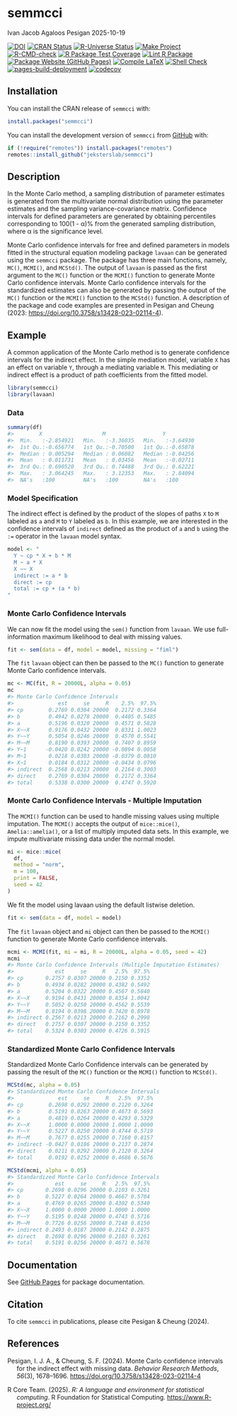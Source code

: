 semmcci
================
Ivan Jacob Agaloos Pesigan
2025-10-19

<!-- README.md is generated from .setup/readme/README.Rmd. Please edit that file -->

<!-- badges: start -->

[![DOI](https://zenodo.org/badge/DOI/10.3758/s13428-023-02114-4.svg)](https://doi.org/10.3758/s13428-023-02114-4)
[![CRAN
Status](https://www.r-pkg.org/badges/version/semmcci)](https://cran.r-project.org/package=semmcci)
[![R-Universe
Status](https://jeksterslab.r-universe.dev/badges/semmcci)](https://jeksterslab.r-universe.dev/semmcci)
[![Make
Project](https://github.com/jeksterslab/semmcci/actions/workflows/make.yml/badge.svg)](https://github.com/jeksterslab/semmcci/actions/workflows/make.yml)
[![R-CMD-check](https://github.com/jeksterslab/semmcci/actions/workflows/check-full.yml/badge.svg)](https://github.com/jeksterslab/semmcci/actions/workflows/check-full.yml)
[![R Package Test
Coverage](https://github.com/jeksterslab/semmcci/actions/workflows/test-coverage.yml/badge.svg)](https://github.com/jeksterslab/semmcci/actions/workflows/test-coverage.yml)
[![Lint R
Package](https://github.com/jeksterslab/semmcci/actions/workflows/lint.yml/badge.svg)](https://github.com/jeksterslab/semmcci/actions/workflows/lint.yml)
[![Package Website (GitHub
Pages)](https://github.com/jeksterslab/semmcci/actions/workflows/pkgdown-gh-pages.yml/badge.svg)](https://github.com/jeksterslab/semmcci/actions/workflows/pkgdown-gh-pages.yml)
[![Compile
LaTeX](https://github.com/jeksterslab/semmcci/actions/workflows/latex.yml/badge.svg)](https://github.com/jeksterslab/semmcci/actions/workflows/latex.yml)
[![Shell
Check](https://github.com/jeksterslab/semmcci/actions/workflows/shellcheck.yml/badge.svg)](https://github.com/jeksterslab/semmcci/actions/workflows/shellcheck.yml)
[![pages-build-deployment](https://github.com/jeksterslab/semmcci/actions/workflows/pages/pages-build-deployment/badge.svg)](https://github.com/jeksterslab/semmcci/actions/workflows/pages/pages-build-deployment)
[![codecov](https://codecov.io/gh/jeksterslab/semmcci/branch/main/graph/badge.svg?token=KVLUET3DJ6)](https://codecov.io/gh/jeksterslab/semmcci)
<!-- badges: end -->

## Installation

You can install the CRAN release of `semmcci` with:

``` r
install.packages("semmcci")
```

You can install the development version of `semmcci` from
[GitHub](https://github.com/jeksterslab/semmcci) with:

``` r
if (!require("remotes")) install.packages("remotes")
remotes::install_github("jeksterslab/semmcci")
```

## Description

In the Monte Carlo method, a sampling distribution of parameter
estimates is generated from the multivariate normal distribution using
the parameter estimates and the sampling variance-covariance matrix.
Confidence intervals for defined parameters are generated by obtaining
percentiles corresponding to 100(1 - α)% from the generated sampling
distribution, where α is the significance level.

Monte Carlo confidence intervals for free and defined parameters in
models fitted in the structural equation modeling package `lavaan` can
be generated using the `semmcci` package. The package has three main
functions, namely, `MC()`, `MCMI()`, and `MCStd()`. The output of
`lavaan` is passed as the first argument to the `MC()` function or the
`MCMI()` function to generate Monte Carlo confidence intervals. Monte
Carlo confidence intervals for the standardized estimates can also be
generated by passing the output of the `MC()` function or the `MCMI()`
function to the `MCStd()` function. A description of the package and
code examples are presented in Pesigan and Cheung (2023:
<https://doi.org/10.3758/s13428-023-02114-4>).

## Example

A common application of the Monte Carlo method is to generate confidence
intervals for the indirect effect. In the simple mediation model,
variable `X` has an effect on variable `Y`, through a mediating variable
`M`. This mediating or indirect effect is a product of path coefficients
from the fitted model.

``` r
library(semmcci)
library(lavaan)
```

### Data

``` r
summary(df)
#>        X                   M                  Y           
#>  Min.   :-2.854921   Min.   :-3.36035   Min.   :-3.64930  
#>  1st Qu.:-0.656774   1st Qu.:-0.70500   1st Qu.:-0.65878  
#>  Median : 0.005294   Median : 0.06082   Median :-0.04256  
#>  Mean   : 0.011731   Mean   : 0.03456   Mean   :-0.02711  
#>  3rd Qu.: 0.690520   3rd Qu.: 0.74488   3rd Qu.: 0.62221  
#>  Max.   : 3.064245   Max.   : 3.12353   Max.   : 2.84094  
#>  NA's   :100         NA's   :100        NA's   :100
```

### Model Specification

The indirect effect is defined by the product of the slopes of paths `X`
to `M` labeled as `a` and `M` to `Y` labeled as `b`. In this example, we
are interested in the confidence intervals of `indirect` defined as the
product of `a` and `b` using the `:=` operator in the `lavaan` model
syntax.

``` r
model <- "
  Y ~ cp * X + b * M
  M ~ a * X
  X ~~ X
  indirect := a * b
  direct := cp
  total := cp + (a * b)
"
```

### Monte Carlo Confidence Intervals

We can now fit the model using the `sem()` function from `lavaan`. We
use full-information maximum likelihood to deal with missing values.

``` r
fit <- sem(data = df, model = model, missing = "fiml")
```

The `fit` `lavaan` object can then be passed to the `MC()` function to
generate Monte Carlo confidence intervals.

``` r
mc <- MC(fit, R = 20000L, alpha = 0.05)
mc
#> Monte Carlo Confidence Intervals
#>              est     se     R    2.5%  97.5%
#> cp        0.2769 0.0304 20000  0.2172 0.3364
#> b         0.4942 0.0278 20000  0.4405 0.5485
#> a         0.5196 0.0320 20000  0.4571 0.5828
#> X~~X      0.9176 0.0432 20000  0.8331 1.0023
#> Y~~Y      0.5054 0.0246 20000  0.4570 0.5541
#> M~~M      0.8190 0.0393 20000  0.7407 0.8959
#> Y~1      -0.0420 0.0242 20000 -0.0894 0.0058
#> M~1       0.0218 0.0303 20000 -0.0379 0.0810
#> X~1       0.0184 0.0312 20000 -0.0434 0.0796
#> indirect  0.2568 0.0213 20000  0.2164 0.3003
#> direct    0.2769 0.0304 20000  0.2172 0.3364
#> total     0.5338 0.0300 20000  0.4747 0.5920
```

### Monte Carlo Confidence Intervals - Multiple Imputation

The `MCMI()` function can be used to handle missing values using
multiple imputation. The `MCMI()` accepts the output of `mice::mice()`,
`Amelia::amelia()`, or a list of multiply imputed data sets. In this
example, we impute multivariate missing data under the normal model.

``` r
mi <- mice::mice(
  df,
  method = "norm",
  m = 100,
  print = FALSE,
  seed = 42
)
```

We fit the model using lavaan using the default listwise deletion.

``` r
fit <- sem(data = df, model = model)
```

The `fit` `lavaan` object and `mi` object can then be passed to the
`MCMI()` function to generate Monte Carlo confidence intervals.

``` r
mcmi <- MCMI(fit, mi = mi, R = 20000L, alpha = 0.05, seed = 42)
mcmi
#> Monte Carlo Confidence Intervals (Multiple Imputation Estimates)
#>             est     se     R   2.5%  97.5%
#> cp       0.2757 0.0307 20000 0.2150 0.3352
#> b        0.4934 0.0282 20000 0.4382 0.5492
#> a        0.5204 0.0322 20000 0.4567 0.5840
#> X~~X     0.9194 0.0431 20000 0.8354 1.0042
#> Y~~Y     0.5052 0.0250 20000 0.4562 0.5539
#> M~~M     0.8194 0.0398 20000 0.7420 0.8978
#> indirect 0.2567 0.0213 20000 0.2162 0.2998
#> direct   0.2757 0.0307 20000 0.2150 0.3352
#> total    0.5324 0.0303 20000 0.4726 0.5915
```

### Standardized Monte Carlo Confidence Intervals

Standardized Monte Carlo Confidence intervals can be generated by
passing the result of the `MC()` function or the `MCMI()` function to
`MCStd()`.

``` r
MCStd(mc, alpha = 0.05)
#> Standardized Monte Carlo Confidence Intervals
#>              est     se     R   2.5%  97.5%
#> cp        0.2698 0.0292 20000 0.2120 0.3264
#> b         0.5191 0.0263 20000 0.4673 0.5693
#> a         0.4819 0.0264 20000 0.4293 0.5329
#> X~~X      1.0000 0.0000 20000 1.0000 1.0000
#> Y~~Y      0.5227 0.0250 20000 0.4744 0.5719
#> M~~M      0.7677 0.0255 20000 0.7160 0.8157
#> indirect -0.0427 0.0186 20000 0.2137 0.2874
#> direct    0.0211 0.0292 20000 0.2120 0.3264
#> total     0.0192 0.0252 20000 0.4686 0.5676
```

``` r
MCStd(mcmi, alpha = 0.05)
#> Standardized Monte Carlo Confidence Intervals
#>             est     se     R   2.5%  97.5%
#> cp       0.2698 0.0296 20000 0.2103 0.3261
#> b        0.5227 0.0264 20000 0.4667 0.5704
#> a        0.4769 0.0265 20000 0.4302 0.5340
#> X~~X     1.0000 0.0000 20000 1.0000 1.0000
#> Y~~Y     0.5195 0.0248 20000 0.4743 0.5716
#> M~~M     0.7726 0.0256 20000 0.7148 0.8150
#> indirect 0.2493 0.0187 20000 0.2142 0.2875
#> direct   0.2698 0.0296 20000 0.2103 0.3261
#> total    0.5191 0.0256 20000 0.4671 0.5678
```

## Documentation

See [GitHub Pages](https://jeksterslab.github.io/semmcci/index.html) for
package documentation.

## Citation

To cite `semmcci` in publications, please cite Pesigan & Cheung (2024).

## References

<div id="refs" class="references csl-bib-body hanging-indent"
entry-spacing="0" line-spacing="2">

<div id="ref-Pesigan-Cheung-2024" class="csl-entry">

Pesigan, I. J. A., & Cheung, S. F. (2024). Monte Carlo confidence
intervals for the indirect effect with missing data. *Behavior Research
Methods*, *56*(3), 1678–1696.
<https://doi.org/10.3758/s13428-023-02114-4>

</div>

<div id="ref-RCoreTeam-2025" class="csl-entry">

R Core Team. (2025). *R: A language and environment for statistical
computing*. R Foundation for Statistical Computing.
<https://www.R-project.org/>

</div>

</div>

